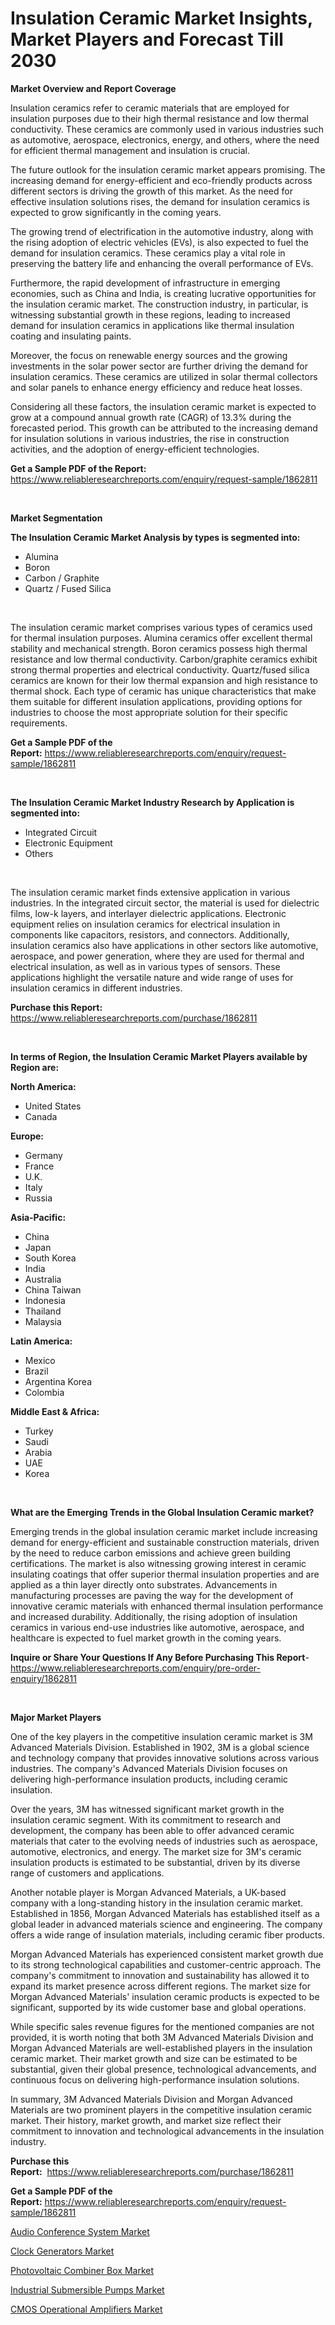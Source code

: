 <p><h1>Insulation Ceramic Market Insights, Market Players and Forecast Till 2030</h1></p><p><strong>Market Overview and Report Coverage</strong></p>
<p><p>Insulation ceramics refer to ceramic materials that are employed for insulation purposes due to their high thermal resistance and low thermal conductivity. These ceramics are commonly used in various industries such as automotive, aerospace, electronics, energy, and others, where the need for efficient thermal management and insulation is crucial.</p><p>The future outlook for the insulation ceramic market appears promising. The increasing demand for energy-efficient and eco-friendly products across different sectors is driving the growth of this market. As the need for effective insulation solutions rises, the demand for insulation ceramics is expected to grow significantly in the coming years.</p><p>The growing trend of electrification in the automotive industry, along with the rising adoption of electric vehicles (EVs), is also expected to fuel the demand for insulation ceramics. These ceramics play a vital role in preserving the battery life and enhancing the overall performance of EVs.</p><p>Furthermore, the rapid development of infrastructure in emerging economies, such as China and India, is creating lucrative opportunities for the insulation ceramic market. The construction industry, in particular, is witnessing substantial growth in these regions, leading to increased demand for insulation ceramics in applications like thermal insulation coating and insulating paints.</p><p>Moreover, the focus on renewable energy sources and the growing investments in the solar power sector are further driving the demand for insulation ceramics. These ceramics are utilized in solar thermal collectors and solar panels to enhance energy efficiency and reduce heat losses.</p><p>Considering all these factors, the insulation ceramic market is expected to grow at a compound annual growth rate (CAGR) of 13.3% during the forecasted period. This growth can be attributed to the increasing demand for insulation solutions in various industries, the rise in construction activities, and the adoption of energy-efficient technologies.</p></p>
<p><strong>Get a Sample PDF of the Report:</strong> <a href="https://www.reliableresearchreports.com/enquiry/request-sample/1862811">https://www.reliableresearchreports.com/enquiry/request-sample/1862811</a></p>
<p>&nbsp;</p>
<p><strong>Market Segmentation</strong></p>
<p><strong>The Insulation Ceramic Market Analysis by types is segmented into:</strong></p>
<p><ul><li>Alumina</li><li>Boron</li><li>Carbon / Graphite</li><li>Quartz / Fused Silica</li></ul></p>
<p>&nbsp;</p>
<p><p>The insulation ceramic market comprises various types of ceramics used for thermal insulation purposes. Alumina ceramics offer excellent thermal stability and mechanical strength. Boron ceramics possess high thermal resistance and low thermal conductivity. Carbon/graphite ceramics exhibit strong thermal properties and electrical conductivity. Quartz/fused silica ceramics are known for their low thermal expansion and high resistance to thermal shock. Each type of ceramic has unique characteristics that make them suitable for different insulation applications, providing options for industries to choose the most appropriate solution for their specific requirements.</p></p>
<p><strong>Get a Sample PDF of the Report:</strong>&nbsp;<a href="https://www.reliableresearchreports.com/enquiry/request-sample/1862811">https://www.reliableresearchreports.com/enquiry/request-sample/1862811</a></p>
<p>&nbsp;</p>
<p><strong>The Insulation Ceramic Market Industry Research by Application is segmented into:</strong></p>
<p><ul><li>Integrated Circuit</li><li>Electronic Equipment</li><li>Others</li></ul></p>
<p>&nbsp;</p>
<p><p>The insulation ceramic market finds extensive application in various industries. In the integrated circuit sector, the material is used for dielectric films, low-k layers, and interlayer dielectric applications. Electronic equipment relies on insulation ceramics for electrical insulation in components like capacitors, resistors, and connectors. Additionally, insulation ceramics also have applications in other sectors like automotive, aerospace, and power generation, where they are used for thermal and electrical insulation, as well as in various types of sensors. These applications highlight the versatile nature and wide range of uses for insulation ceramics in different industries.</p></p>
<p><strong>Purchase this Report:</strong>&nbsp; <a href="https://www.reliableresearchreports.com/purchase/1862811">https://www.reliableresearchreports.com/purchase/1862811</a></p>
<p>&nbsp;</p>
<p><strong>In terms of Region, the Insulation Ceramic Market Players available by Region are:</strong></p>
<p>
    <p> <strong> North America: </strong>
        <ul>
            <li>United States</li>
            <li>Canada</li>
        </ul>
        </p> 
    <p> <strong> Europe: </strong>
        <ul>
            <li>Germany</li>
            <li>France</li>
            <li>U.K.</li>
            <li>Italy</li>
            <li>Russia</li>
        </ul>
        </p> 
    <p> <strong> Asia-Pacific: </strong>
        <ul>
            <li>China</li>
            <li>Japan</li>
            <li>South Korea</li>
            <li>India</li>
            <li>Australia</li>
            <li>China Taiwan</li>
            <li>Indonesia</li>
            <li>Thailand</li>
            <li>Malaysia</li>
        </ul>
        </p> 
    <p> <strong> Latin America: </strong>
        <ul>
            <li>Mexico</li>
            <li>Brazil</li>
            <li>Argentina Korea</li>
            <li>Colombia</li>
        </ul>
        </p> 
    <p> <strong> Middle East & Africa: </strong>
        <ul>
            <li>Turkey</li>
            <li>Saudi</li>
            <li>Arabia</li>
            <li>UAE</li>
            <li>Korea</li>
        </ul>
    </p>
    </p>
<p>&nbsp;</p>
<p><strong>What are the Emerging Trends in the Global Insulation Ceramic market?</strong></p>
<p><p>Emerging trends in the global insulation ceramic market include increasing demand for energy-efficient and sustainable construction materials, driven by the need to reduce carbon emissions and achieve green building certifications. The market is also witnessing growing interest in ceramic insulating coatings that offer superior thermal insulation properties and are applied as a thin layer directly onto substrates. Advancements in manufacturing processes are paving the way for the development of innovative ceramic materials with enhanced thermal insulation performance and increased durability. Additionally, the rising adoption of insulation ceramics in various end-use industries like automotive, aerospace, and healthcare is expected to fuel market growth in the coming years.</p></p>
<p><strong>Inquire or Share Your Questions If Any Before Purchasing This Report</strong>- <a href="https://www.reliableresearchreports.com/enquiry/pre-order-enquiry/1862811">https://www.reliableresearchreports.com/enquiry/pre-order-enquiry/1862811</a></p>
<p>&nbsp;</p>
<p><strong>Major Market Players</strong></p>
<p><p>One of the key players in the competitive insulation ceramic market is 3M Advanced Materials Division. Established in 1902, 3M is a global science and technology company that provides innovative solutions across various industries. The company's Advanced Materials Division focuses on delivering high-performance insulation products, including ceramic insulation.</p><p>Over the years, 3M has witnessed significant market growth in the insulation ceramic segment. With its commitment to research and development, the company has been able to offer advanced ceramic materials that cater to the evolving needs of industries such as aerospace, automotive, electronics, and energy. The market size for 3M's ceramic insulation products is estimated to be substantial, driven by its diverse range of customers and applications.</p><p>Another notable player is Morgan Advanced Materials, a UK-based company with a long-standing history in the insulation ceramic market. Established in 1856, Morgan Advanced Materials has established itself as a global leader in advanced materials science and engineering. The company offers a wide range of insulation materials, including ceramic fiber products.</p><p>Morgan Advanced Materials has experienced consistent market growth due to its strong technological capabilities and customer-centric approach. The company's commitment to innovation and sustainability has allowed it to expand its market presence across different regions. The market size for Morgan Advanced Materials' insulation ceramic products is expected to be significant, supported by its wide customer base and global operations.</p><p>While specific sales revenue figures for the mentioned companies are not provided, it is worth noting that both 3M Advanced Materials Division and Morgan Advanced Materials are well-established players in the insulation ceramic market. Their market growth and size can be estimated to be substantial, given their global presence, technological advancements, and continuous focus on delivering high-performance insulation solutions.</p><p>In summary, 3M Advanced Materials Division and Morgan Advanced Materials are two prominent players in the competitive insulation ceramic market. Their history, market growth, and market size reflect their commitment to innovation and technological advancements in the insulation industry.</p></p>
<p><strong>Purchase this Report:</strong>&nbsp;&nbsp;<a href="https://www.reliableresearchreports.com/purchase/1862811">https://www.reliableresearchreports.com/purchase/1862811</a></p>
<p></p>
<p><strong>Get a Sample PDF of the Report:</strong>&nbsp;<a href="https://www.reliableresearchreports.com/enquiry/request-sample/1862811">https://www.reliableresearchreports.com/enquiry/request-sample/1862811</a></p>
<p><p><a href="https://medium.com/@bernadetteball666/audio-conference-system-market-comprehensive-assessment-by-type-application-and-geography-302c3de50dbf">Audio Conference System Market</a></p><p><a href="https://medium.com/@emiliomartelli542/clock-generators-market-the-key-to-successful-business-strategy-forecast-till-2030-cab53a933808">Clock Generators Market</a></p><p><a href="https://medium.com/@kanew14036/decoding-photovoltaic-combiner-box-market-metrics-market-share-trends-and-growth-patterns-3be8ce53e376">Photovoltaic Combiner Box Market</a></p><p><a href="https://medium.com/@landis15236/industrial-submersible-pumps-market-size-reveals-the-best-marketing-channels-in-global-industry-5f6ec5b6a6f5">Industrial Submersible Pumps Market</a></p><p><a href="https://medium.com/@carolclarkson766/cmos-operational-amplifiers-market-furnishes-information-on-market-share-market-trends-and-market-94fbc88ff469">CMOS Operational Amplifiers Market</a></p></p>